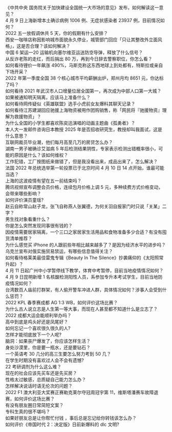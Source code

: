 《中共中央 国务院关于加快建设全国统一大市场的意见》发布，如何解读这一意见？  
4 月 9 日上海新增本土确诊病例 1006 例、无症状感染者 23937 例，目前情况如何？  
2022 五一放假调休共 5 天，你的假期有什么安排？  
西安一咖啡店称因影响城市面貌永久停业，城管部门回应「只让其整改外立面风格」，这是否合理？该如何解决？  
中国 6 架运—20 运输机向塞尔维亚运送防空导弹，释放了什么信号？  
从反诈老陈的走红，而后捐出 80 万，再到今日辞去警察职位，你怎么看？  
如何看待锂价一年飙涨 490%，马斯克称这东西地球上到处都有，特斯拉或亲自下场开采？  
2022 年第一季度全国 38 个核心城市平均薪酬出炉，郑州月均 8651 元，你达标了吗？  
如何看待 2021 年武汉市人口增量位居全国第一，再次成为中部人口第一大城？  
如果被通知明天隔离，应该马上准备什么？  
如何看待网传疑似《英雄联盟》选手小虎前女友爆料其聊天记录？  
如何看待江苏建湖回应驰援上海物资被用作团购销售，称「网民将『驰援物资』理解为救援物资」？  
为什么全国的小学生都喜欢陈奕迅演唱的动画主题曲《孤勇者》？  
本人大一发邮件咨询日本教授 2025 年是否招收研究生，教授却叫我面试，这是什么意思？  
互联网裁员毕业潮，他们每月高至几万的房贷怎么办？  
湖南一男子被确诊艾滋病 5 年后检测结果阴性，专家表示检测出错概率很小，可能的原因是什么？该如何维权？  
工作犯错，工厂按图纸来做错了，但是我没看出来，成品出来了，怎么解决？  
法国 2022 年总统选举第一轮投票已于北京时间 4 月 10 日 14 点开始，谁最可能当选？  
上海的这波疫情有望在五一前结束吗？  
腾讯视频宣布调整会员价格，连续包月价格上调 5 元，多种续费方式价格变动，会带来哪些影响？  
如何评价演员童瑶?  
赵云自称常山赵子龙，张飞自称燕人张翼德，为何关羽自报家门时只说「关某」二字？  
男生找对象看重什么？  
你是怎么突然发现同事很有钱的？  
因疫情需要居家隔离，一个三口之家居家生活用品和食物准备多少合适？有没有囤货清单推荐？  
为什么感觉买 iPhone 的人跟前些年相比越来越多了？是因为经济水平的进步吗？  
乌克兰宣布对俄实施贸易禁运，有哪些信息值得关注？  
如何看待格莱美最佳雷鬼专辑《Beauty In The Silence》抄袭痛仰的《太阳照常升起》？  
4 月 11 日起广州中小学暂停线下教学，体育中考暂停，目前当地疫情情况如何？  
4 月 9 日昆明新增 1 名核酸检测阳性人员，系参加专升本考试学生，目前当地防疫情况如何？  
台湾数百人庙前打群架，有人偷开警车冲进人群，具体情况如何？涉事人会受到什么惩罚？  
2022 KPL 春季赛成都 AG 1:3 WB，如何评价这场比赛？  
为什么古人说立志是人生第一等大事，而现在人甚至都不知道什么是立志了？  
2022 成都大运会能顺利举办吗？  
高中到底是鸡头好还是凤尾好？  
如何忘记一个喜欢很久很久的人?  
怎样才能彻底放下一个人呢?  
脑洞：如果丧尸爆发了，你应该怎样生活？  
身处沙漠里，你是要一瓶水，还是要钻石？  
一个英语考 30 几分的高三生要怎么努力考到 50 几？  
在学生时期没有喜欢过人会不会有遗憾?  
22 考研调剂为什么这么难？  
现在的社会应该先买车还是先买房？  
性格太过敏感，总质疑自己能力怎么办？  
怎样解决说话时语无伦次的问题？  
2022 F1 澳大利亚大奖赛正赛勒克莱尔夺冠周冠宇第 11，维斯塔潘赛车故障退赛，如何评价这场比赛？  
有没有朋友圈日常简短文案？  
专科生真的很不堪吗？  
如果好朋友总是让你帮忙付钱 ，事后总是忘记给你转钱该怎么办？  
如何评价《帝国时代 2：决定版》日前新爆料的 dlc 文明?  
